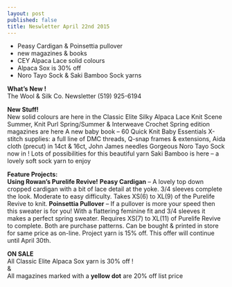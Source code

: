 ```yaml
---
layout: post
published: false
title: Neswletter April 22nd 2015
---
```


-  Peasy Cardigan  & Poinsettia pullover
-  new magazines & books
-  CEY Alpaca Lace solid colours
-  Alpaca Sox is 30% off
-  Noro Tayo Sock & Saki Bamboo Sock yarns

**What’s New !**  
The Wool & Silk Co. Newsletter  (519) 925-6194

**New Stuff!**  
New solid colours are here in the Classic Elite Silky Alpaca Lace
Knit Scene Summer, Knit Purl Spring/Summer & Interweave Crochet Spring edition
      magazines are here
A new baby book – 60 Quick Knit Baby Essentials
X-stitch supplies: a full line of DMC threads, Q-snap frames & extensions, Aida cloth 
      (precut) in 14ct & 16ct, John James needles
Gorgeous Noro Tayo Sock now in !  Lots of possibilities for this beautiful yarn
Saki Bamboo is here – a lovely soft sock yarn to enjoy
   
**Feature Projects:**  
**Using Rowan’s Purelife Revive!**
**Peasy Cardigan** – A lovely top down cropped cardigan with a bit of lace detail at the yoke.  3/4 sleeves complete the look. Moderate to easy difficulty.  Takes XS(6) to XL(9) of the Purelife Revive to knit. 
**Poinsettia Pullover** – If a pullover is more your speed then this sweater is for you!  With a flattering feminine fit and 3/4 sleeves it makes a perfect spring sweater. Requires XS(7) to XL(11) of Purelife Revive to complete.
Both are purchase patterns. Can be bought & printed in store for same price as on-line. Project yarn is 15% off.  This offer will continue until April 30th.

**ON SALE**   
   All Classic Elite Alpaca Sox yarn is 30% off !   
                                &  
   All magazines marked with a **yellow dot**  are 20% off list price


